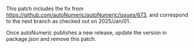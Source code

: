 This patch includes the fix from https://github.com/autoNumeric/autoNumeric/issues/673,
and correspond to the next branch as checked out on 2025/Jan/01.

Once autoNumeric publishes a new release, update the version in package.json
and remove this patch.